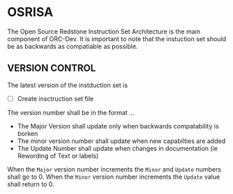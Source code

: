 # OSRISA

The Open Source Redstone Instruction Set Architecture is the main component of ORC-Dev. It is important to note that the instuction set should be as backwards as compatiable as possible.

## VERSION CONTROL

The latest version of the instduction set is

- [ ] Create insctruction set file

The version number shall be in the format <Major>.<Minor>.<Update>. 
  
  * The Major Version shall update only when backwards compatability is borken
  * The minor version number shall update when new capabilties are added
  * The Update Number shall update when changes in documentation (ie Rewording of Text or labels)
  
When the `Major` version number increments the `Minor` and `Update` numbers shall go to 0. When the `Minor` version number increments the `Update` value shall return to 0.
